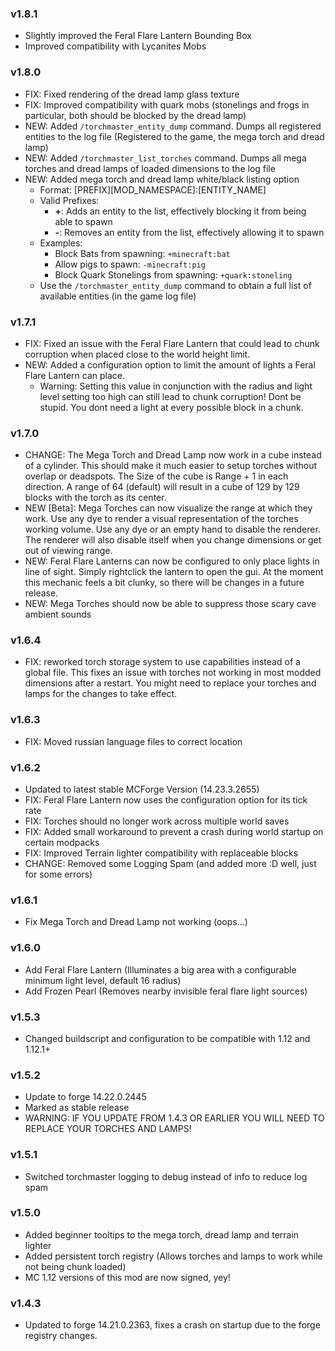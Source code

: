 ### v1.8.1
* Slightly improved the Feral Flare Lantern Bounding Box
* Improved compatibility with Lycanites Mobs

### v1.8.0
* FIX: Fixed rendering of the dread lamp glass texture
* FIX: Improved compatibility with quark mobs (stonelings and frogs in particular, both should be blocked by the dread lamp)
* NEW: Added `/torchmaster_entity_dump` command. Dumps all registered entities to the log file (Registered to the game, the mega torch and dread lamp)
* NEW: Added `/torchmaster_list_torches` command. Dumps all mega torches and dread lamps of loaded dimensions to the log file
* NEW: Added mega torch and dread lamp white/black listing option
    * Format: [PREFIX][MOD_NAMESPACE]:[ENTITY_NAME]
    * Valid Prefixes:
        * **+**: Adds an entity to the list, effectively blocking it from being able to spawn
        * **-**: Removes an entity from the list, effectively allowing it to spawn
    * Examples:
        * Block Bats from spawning: `+minecraft:bat`
        * Allow pigs to spawn: `-minecraft:pig`
        * Block Quark Stonelings from spawning: `+quark:stoneling`
    * Use the `/torchmaster_entity_dump` command to obtain a full list of available entities (in the game log file)

### v1.7.1
* FIX: Fixed an issue with the Feral Flare Lantern that could lead to chunk corruption when placed close to the world height limit.
* NEW: Added a configuration option to limit the amount of lights a Feral Flare Lantern can place.
  * Warning: Setting this value in conjunction with the radius and light level setting too high can still lead to chunk corruption! Dont be stupid. You dont need a light at every possible block in a chunk.

### v1.7.0
* CHANGE: The Mega Torch and Dread Lamp now work in a cube instead of a cylinder. This should make it much easier to setup torches without overlap or deadspots. The Size of the cube is Range + 1 in each direction. A range of 64 (default) will result in a cube of 129 by 129 blocks with the torch as its center.
* NEW [Beta]: Mega Torches can now visualize the range at which they work. Use any dye to render a visual representation of the torches working volume. Use any dye or an empty hand to disable the renderer. The renderer will also disable itself when you change dimensions or get out of viewing range.
* NEW: Feral Flare Lanterns can now be configured to only place lights in line of sight. Simply rightclick the lantern to open the gui. At the moment this mechanic feels a bit clunky, so there will be changes in a future release.
* NEW: Mega Torches should now be able to suppress those scary cave ambient sounds

### v1.6.4
* FIX: reworked torch storage system to use capabilities instead of a global file.
  This fixes an issue with torches not working in most modded dimensions after a restart.
  You might need to replace your torches and lamps for the changes to take effect.

### v1.6.3
* FIX: Moved russian language files to correct location

### v1.6.2
* Updated to latest stable MCForge Version (14.23.3.2655)
* FIX: Feral Flare Lantern now uses the configuration option for its tick rate
* FIX: Torches should no longer work across multiple world saves
* FIX: Added small workaround to prevent a crash during world startup on certain modpacks
* FIX: Improved Terrain lighter compatibility with replaceable blocks
* CHANGE: Removed some Logging Spam (and added more :D well, just for some errors)

### v1.6.1
* Fix Mega Torch and Dread Lamp not working (oops...)

### v1.6.0
* Add Feral Flare Lantern (Illuminates a big area with a configurable minimum light level, default 16 radius)
* Add Frozen Pearl (Removes nearby invisible feral flare light sources)

### v1.5.3
* Changed buildscript and configuration to be compatible with 1.12 and 1.12.1+

### v1.5.2
* Update to forge 14.22.0.2445
* Marked as stable release
* WARNING: IF YOU UPDATE FROM 1.4.3 OR EARLIER YOU WILL NEED TO REPLACE YOUR TORCHES AND LAMPS!

### v1.5.1
* Switched torchmaster logging to debug instead of info to reduce log spam

### v1.5.0
* Added beginner tooltips to the mega torch, dread lamp and terrain lighter
* Added persistent torch registry (Allows torches and lamps to work while not being chunk loaded)
* MC 1.12 versions of this mod are now signed, yey!

### v1.4.3
* Updated to forge 14.21.0.2363, fixes a crash on startup due to the forge registry changes.
